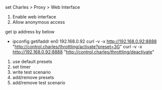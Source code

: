 set
Charles > Proxy > Web Interface
1. Enable web interface
2. Allow anonymous access

get ip address by below
- ipconfig getifaddr en0
192.168.0.92
curl -v -x http://192.168.0.92:8888 "http://control.charles/throttling/activate?preset=3G"
curl -v -x http://192.168.0.92:8888 "http://control.charles/throttling/deactivate"


1. use default presets
2. set timer
3. write test scenario
4. add/remove presets
5. add/remove test scenario